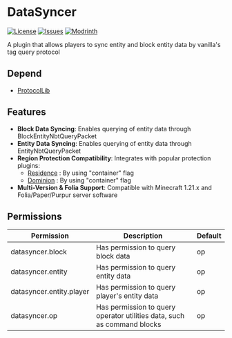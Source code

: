 # DataSyncer

[![License](https://img.shields.io/github/license/AsOne2020/DataSyncer.svg)](http://www.gnu.org/licenses/lgpl-3.0.html)
[![Issues](https://img.shields.io/github/issues/AsOne2020/DataSyncer.svg)](https://github.com/AsOne2020/DataSyncer/issues)
[![Modrinth](https://img.shields.io/modrinth/dt/KInBrN57?label=Modrinth%20Downloads)](https://modrinth.com/plugin/datasyncer)

A plugin that allows players to sync entity and block entity data by vanilla's tag query protocol

## Depend

- [ProtocolLib](https://www.spigotmc.org/resources/protocollib.1997/)

## Features

- **Block Data Syncing**: Enables querying of entity data through BlockEntityNbtQueryPacket
- **Entity Data Syncing**: Enables querying of entity data through EntityNbtQueryPacket
- **Region Protection Compatibility**: Integrates with popular protection plugins:
    - [Residence](https://www.spigotmc.org/resources/11480/) : By using "container" flag
    - [Dominion](https://modrinth.com/plugin/lunadeer-dominion) : By using "container" flag
- **Multi-Version & Folia Support**: Compatible with Minecraft 1.21.x and Folia/Paper/Purpur server software


## Permissions
| Permission               | Description                                                             | Default |
|--------------------------|-------------------------------------------------------------------------|---------|
| datasyncer.block         | Has permission to query block data                                      | op      |
| datasyncer.entity        | Has permission to query entity data                                     | op      |
| datasyncer.entity.player | Has permission to query player's entity data                            | op      |
| datasyncer.op            | Has permission to query operator utilities data, such as command blocks | op      |